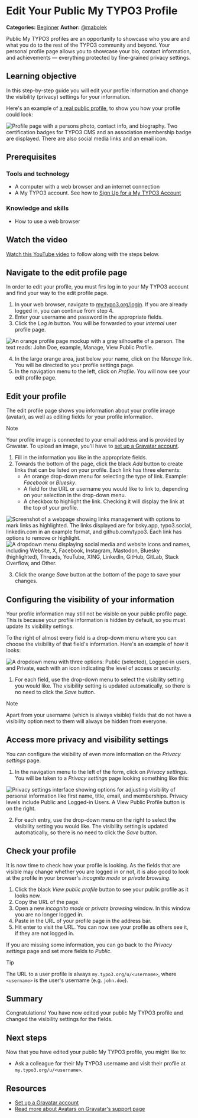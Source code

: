 # Edit Your Public My TYPO3 Profile

 **Categories:** [Beginner](/Tags/Beginner.md) **Author:** [@mabolek](https://my.typo3.org/u/mabolek)

Public My TYPO3 profiles are an opportunity to showcase who you are and what you do to the rest of the TYPO3 community and beyond. Your personal profile page allows you to showcase your bio, contact information, and achievements — everything protected by fine-grained privacy settings.

## Learning objective

In this step-by-step guide you will edit your profile information and change the visibility (privacy) settings for your information.

Here's an example of [a real public profile](https://my.typo3.org/u/stefan.busemann), to show you how your profile could look:

![Profile page with a persons photo, contact info, and biography. Two certification badges for TYPO3 CMS and an association membership badge are displayed. There are also social media links and an email icon.](Images/EditYourPublicMyTypo3Profile/ExamplePublicProfile.png)

## Prerequisites

### Tools and technology

* A computer with a web browser and an internet connection
* A My TYPO3 account. See how to [Sign Up for a My TYPO3 Account](SignUpForAMyTypo3Account.md)

### Knowledge and skills

* How to use a web browser

## Watch the video

[Watch this YouTube video](https://www.youtube.com/watch?v=oOqLihcwmDg) to follow along with the steps below.

## Navigate to the edit profile page

In order to edit your profile, you must firs log in to your My TYPO3 account and find your way to the edit profile page.

1. In your web browser, navigate to [my.typo3.org/login](http://my.typo3.org/login). If you are already logged in, you can continue from step 4.
2. Enter your username and password in the appropriate fields.
3. Click the *Log in* button. You will be forwarded to your *internal* user profile page.

![An orange profile page mockup with a gray silhouette of a person. The text reads: John Doe, example, Manage, View Public Profile.](Images/EditYourPublicMyTypo3Profile/InternalProfileManageLink.png)

4. In the large orange area, just below your name, click on the *Manage* link. You will be directed to your profile settings page.
5. In the navigation menu to the left, click on *Profile*. You will now see your edit profile page.

## Edit your profile

The edit profile page shows you information about your profile image (avatar), as well as editing fields for your profile information.

> [!NOTE]
> Your profile image is connected to your email address and is provided by Gravatar. To upload an image, you'll have to  [set up a Gravatar account](https://gravatar.com/connect).

1. Fill in the information you like in the appropriate fields.
2. Towards the bottom of the page, click the black *Add* button to create links that can be listed on your profile. Each link has three elements:
   * An orange drop-down menu for selecting the type of link. Example: *Facebook* or *Bluesky*.
   * A field for the URL or username you would like to link to, depending on your selection in the drop-down menu.
   * A checkbox to highlight the link. Checking it will display the link at the top of your profile.

![Screenshot of a webpage showing links management with options to mark links as highlighted. The links displayed are for bsky.app, typo3.social, linkedin.com in an example format, and github.com/typo3. Each link has options to remove or highlight.](Images/EditYourPublicMyTypo3Profile/LinkExamples.png)
![A dropdown menu displaying social media and website icons and names, including Website, X, Facebook, Instagram, Mastodon, Bluesky (highlighted), Threads, YouTube, XING, LinkedIn, GitHub, GitLab, Stack Overflow, and Other.](Images/EditYourPublicMyTypo3Profile/LinkTypeSelector.png)

3. Click the orange *Save* button at the bottom of the page to save your changes.

## Configuring the visibility of your information

Your profile information may still not be visible on your public profile page. This is because your profile information is hidden by default, so you must update its visibility settings.

To the right of almost every field is a drop-down menu where you can choose the visibility of that field's information. Here's an example of how it looks:

![A dropdown menu with three options: Public (selected), Logged-in users, and Private, each with an icon indicating the level of access or security.](Images/EditYourPublicMyTypo3Profile/PrivacySettingsMenu.png)

1. For each field, use the drop-down menu to select the visibility setting you would like. The visibility setting is updated automatically, so there is no need to click the *Save* button.

> [!NOTE]
> Apart from your username (which is always visible) fields that do not have a visibility option next to them will always be hidden from everyone.

## Access more privacy and visibility settings

You can configure the visibility of even more information on the *Privacy settings* page.

1. In the navigation menu to the left of the form, click on *Privacy settings*. You will be taken to a *Privacy settings* page looking something like this:

![Privacy settings interface showing options for adjusting visibility of personal information like first name, title, email, and memberships. Privacy levels include Public and Logged-in Users. A View Public Profile button is on the right.](Images/EditYourPublicMyTypo3Profile/PrivacySettingsPage.png)

2. For each entry, use the drop-down menu on the right to select the visibility setting you would like. The visibility setting is updated automatically, so there is no need to click the *Save* button.

## Check your profile

It is now time to check how your profile is looking. As the fields that are visible may change whether you are logged in or not, it is also good to look at the profile in your browser's *incognito mode* or *private browsing*.

1. Click the black *View public profile* button to see your public profile as it looks now.
2. Copy the URL of the page.
3. Open a new *incognito mode* or *private browsing* window. In this window you are no longer logged in.
4. Paste in the URL of your profile page in the address bar.
5. Hit enter to visit the URL. You can now see your profile as others see it, if they are not logged in.

If you are missing some information, you can go back to the *Privacy settings* page and set more fields to *Public*.

> [!TIP]
> The URL to a user profile is always `my.typo3.org/u/<username>`, where `<username>` is the user's username (e.g. `john.doe`).

## Summary

Congratulations! You have now edited your public My TYPO3 profile and changed the visibility settings for the fields.

## Next steps

Now that you have edited your public My TYPO3 profile, you might like to:

* Ask a colleague for their My TYPO3 username and visit their profile at `my.typo3.org/u/<username>`.

## Resources

* [Set up a Gravatar account](https://gravatar.com/connect)
* [Read more about Avatars on Gravatar's support page](https://support.gravatar.com/avatars/)
